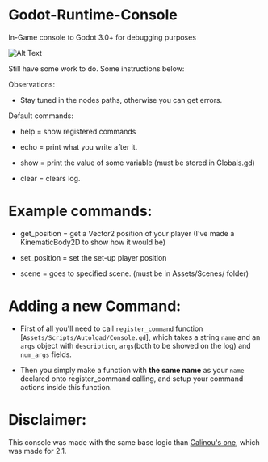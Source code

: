 # Godot-Runtime-Console
In-Game console to Godot 3.0+ for debugging purposes

![Alt Text](https://i.imgur.com/Xk81Z67.png)

Still have some work to do. Some instructions below:

Observations:
- Stay tuned in the nodes paths, otherwise you can get errors.

Default commands:

- help = show registered commands

- echo <string> = print what you write after it.
  
- show <variable> = print the value of some variable (must be stored in Globals.gd)
  
- clear = clears log.

# Example commands:

- get_position = get a Vector2 position of your player (I've made a KinematicBody2D to show how it would be)

- set_position <Vector2 X Y> = set the set-up player position 

- scene <name> = goes to specified scene. (must be in Assets/Scenes/ folder)
  
# Adding a new Command:
  - First of all you'll need to call `register_command` function [`Assets/Scripts/Autoload/Console.gd`], which takes a string `name` and an `args` object with `description`, `args`(both to be showed on the log) and `num_args` fields.
  
  - Then you simply make a function with **the same name** as your `name` declared onto register_command calling, and setup your command actions inside this function.

# Disclaimer:
This console was made with the same base logic than [Calinou's one](https://github.com/Calinou/godot-console), which was made for 2.1.

